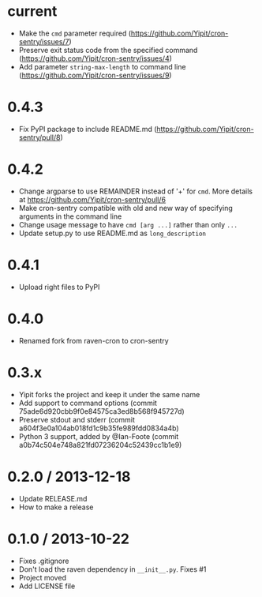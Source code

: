 current
=======

* Make the `cmd` parameter required (https://github.com/Yipit/cron-sentry/issues/7)
* Preserve exit status code from the specified command (https://github.com/Yipit/cron-sentry/issues/4)
* Add parameter `string-max-length` to command line (https://github.com/Yipit/cron-sentry/issues/9)


0.4.3
=====

* Fix PyPI package to include README.md (https://github.com/Yipit/cron-sentry/pull/8)


0.4.2
=====

* Change argparse to use REMAINDER instead of '+' for `cmd`. More details at https://github.com/Yipit/cron-sentry/pull/6
* Make cron-sentry compatible with old and new way of specifying arguments in the command line
* Change usage message to have `cmd [arg ...]` rather than only `...`
* Update setup.py to use README.md as `long_description`


0.4.1
=====

* Upload right files to PyPI


0.4.0
=====

* Renamed fork from raven-cron to cron-sentry


0.3.x
=====
* Yipit forks the project and keep it under the same name
* Add support to command options (commit 75ade6d920cbb9f0e84575ca3ed8b568f945727d)
* Preserve stdout and stderr (commit a604f3e0a104ab018fd1c9b35fe989fdd0834a4b)
* Python 3 support, added by @Ian-Foote (commit a0b74c504e748a821fd07236204c52439cc1b1e9)


0.2.0 / 2013-12-18 
==================

 * Update RELEASE.md
 * How to make a release


0.1.0 / 2013-10-22 
==================

 * Fixes .gitignore
 * Don't load the raven dependency in `__init__.py`. Fixes #1
 * Project moved
 * Add LICENSE file

